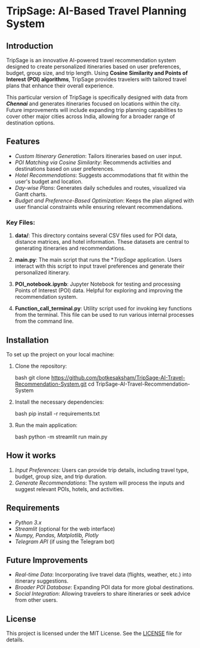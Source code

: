 # TripSage: AI-Based Travel Planning System

## Introduction

TripSage is an innovative AI-powered travel recommendation system designed to create personalized itineraries based on user preferences, budget, group size, and trip length. Using **Cosine Similarity and Points of Interest (POI) algorithms**, TripSage provides travelers with tailored travel plans that enhance their overall experience.

This particular version of TripSage is specifically designed with data from **_Chennai_** and generates itineraries focused on locations within the city. Future improvements will include expanding trip planning capabilities to cover other major cities across India, allowing for a broader range of destination options.

## Features

- *Custom Itinerary Generation*: Tailors itineraries based on user input.
- *POI Matching via Cosine Similarity*: Recommends activities and destinations based on user preferences.
- *Hotel Recommendations*: Suggests accommodations that fit within the user's budget and location.
- *Day-wise Plans*: Generates daily schedules and routes, visualized via Gantt charts.
- *Budget and Preference-Based Optimization*: Keeps the plan aligned with user financial constraints while ensuring relevant recommendations.


### Key Files:

1. **data/**: This directory contains several CSV files used for POI data, distance matrices, and hotel information. These datasets are central to generating itineraries and recommendations.
   
2. **main.py**: The main script that runs the **TripSage* application. Users interact with this script to input travel preferences and generate their personalized itinerary.

3. **POI_notebook.ipynb**: Jupyter Notebook for testing and processing Points of Interest (POI) data. Helpful for exploring and improving the recommendation system.

4. **Function_call_terminal.py**: Utility script used for invoking key functions from the terminal. This file can be used to run various internal processes from the command line.

## Installation

To set up the project on your local machine:

1. Clone the repository:

   bash
   git clone https://github.com/botkesaksham/TripSage-AI-Travel-Recommendation-System.git
   cd TripSage-AI-Travel-Recommendation-System
   

2. Install the necessary dependencies:

   bash
   pip install -r requirements.txt
   

3. Run the main application:

   bash
   python -m streamlit run main.py
   

## How it works

1. *Input Preferences*: Users can provide trip details, including travel type, budget, group size, and trip duration.
2. *Generate Recommendations*: The system will process the inputs and suggest relevant POIs, hotels, and activities.

## Requirements

- *Python 3.x*
- *Streamlit* (optional for the web interface)
- *Numpy, Pandas, Matplotlib, Plotly*
- *Telegram API* (if using the Telegram bot)

## Future Improvements

- *Real-time Data*: Incorporating live travel data (flights, weather, etc.) into itinerary suggestions.
- *Broader POI Database*: Expanding POI data for more global destinations.
- *Social Integration*: Allowing travelers to share itineraries or seek advice from other users.

## License

This project is licensed under the MIT License. See the [LICENSE](LICENSE) file for details.
